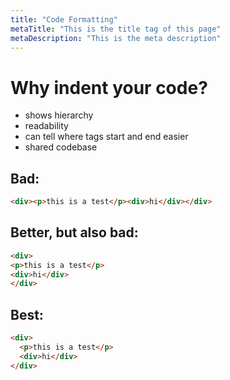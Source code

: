 ```yaml
---
title: "Code Formatting"
metaTitle: "This is the title tag of this page"
metaDescription: "This is the meta description"
---
```


# Why indent your code?
- shows hierarchy
- readability
- can tell where tags start and end easier
- shared codebase

## Bad:

```html
<div><p>this is a test</p><div>hi</div></div>
```

## Better, but also bad:
```html
<div>
<p>this is a test</p>
<div>hi</div>
</div>
```

## Best:
```html
<div>
  <p>this is a test</p>
  <div>hi</div>
</div>
```
